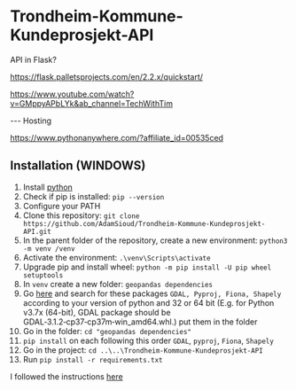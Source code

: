 # Trondheim-Kommune-Kundeprosjekt-API

API in Flask?


https://flask.palletsprojects.com/en/2.2.x/quickstart/ 

https://www.youtube.com/watch?v=GMppyAPbLYk&ab_channel=TechWithTim 


--- Hosting

https://www.pythonanywhere.com/?affiliate_id=00535ced 

## Installation (WINDOWS)
1. Install [python](https://www.python.org/downloads/)
2. Check if pip is installed: ``pip --version``
3. Configure your PATH
4. Clone this repository: ``git clone https://github.com/AdamSioud/Trondheim-Kommune-Kundeprosjekt-API.git``
5. In the parent folder of the repository, create a new environment: ``python3 -m venv /venv``
6. Activate the environment: ``.\venv\Scripts\activate``
7. Upgrade pip and install wheel: ``python -m pip install -U pip wheel setuptools``
8. In ``venv`` create a new folder: `geopandas dependencies`
9. Go [here](https://www.lfd.uci.edu/~gohlke/pythonlibs/) and search for these packages ``GDAL, Pyproj, Fiona, Shapely`` according to your version of python and 32 or 64 bit (E.g. for Python v3.7x (64-bit), GDAL package should be GDAL‑3.1.2‑cp37‑cp37m‑win_amd64.whl.) put them in the folder
10. Go in the folder: ``cd "geopandas dependencies"``
11. ``pip install`` on each following this order ``GDAL``, ``pyproj``, ``Fiona``, ``Shapely``
12. Go in the project: ``cd ..\..\Trondheim-Kommune-Kundeprosjekt-API``
13. Run ``pip install -r requirements.txt``



I followed the instructions [here](https://towardsdatascience.com/geopandas-installation-the-easy-way-for-windows-31a666b3610f) 
